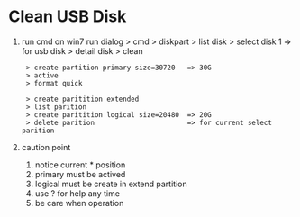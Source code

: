 Clean USB Disk
======================================
1. run cmd on win7 run dialog
        > cmd
        > diskpart
        > list disk
        > select disk 1  => for usb disk
        > detail disk
        > clean

        > create partition primary size=30720   => 30G
        > active
        > format quick

        > create paritition extended
        > list parition
        > create paritition logical size=20480  => 20G
        > delete parition                       => for current select parition

2. caution point
    1) notice current * position
    2) primary must be actived
    3) logical must be create in extend partition
    4) use ? for help any time
    5) be care when operation
